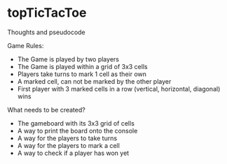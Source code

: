 # topTicTacToe

Thoughts and pseudocode

Game Rules:
- The Game is played by two players
- The Game is played within a grid of 3x3 cells
- Players take turns to mark 1 cell as their own
- A marked cell, can not be marked by the other player
- First player with 3 marked cells in a row (vertical, horizontal, diagonal) wins

What needs to be created?
- The gameboard with its 3x3 grid of cells
- A way to print the board onto the console
- A way for the players to take turns
- A way for the players to mark a cell
- A way to check if a player has won yet